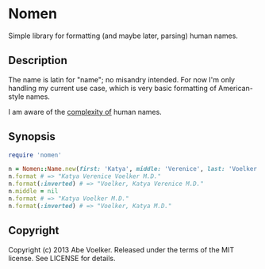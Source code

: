 # Nomen

Simple library for formatting (and maybe later, parsing) human names.

## Description

The name is latin for "name"; no misandry intended. For now I'm only handling
my current use case, which is very basic formatting of American-style names.

I am aware of the [complexity of][patio11] human names.

## Synopsis

```ruby
require 'nomen'

n = Nomen::Name.new(first: 'Katya', middle: 'Verenice', last: 'Voelker', suffix: 'M.D.')
n.format # => "Katya Verenice Voelker M.D."
n.format(:inverted) # => "Voelker, Katya Verenice M.D."
n.middle = nil
n.format # => "Katya Voelker M.D."
n.format(:inverted) # => "Voelker, Katya M.D."
```

## Copyright

Copyright (c) 2013 Abe Voelker. Released under the terms of the MIT license.
See LICENSE for details.

[patio11]: http://www.kalzumeus.com/2010/06/17/falsehoods-programmers-believe-about-names/
